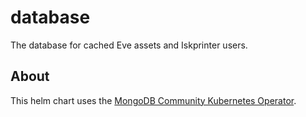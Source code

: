 # database

The database for cached Eve assets and Iskprinter users.

## About

This helm chart uses the [MongoDB Community Kubernetes Operator](https://github.com/mongodb/mongodb-kubernetes-operator#documentation).
